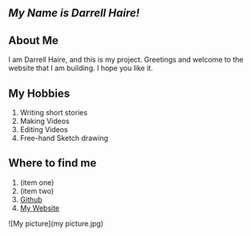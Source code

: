 ***My Name is Darrell Haire!***
---

## About Me
I am Darrell Haire, and this is my project. Greetings and welcome to the website that I am building. I hope you like it.
## My Hobbies
1. Writing short stories
2. Making Videos
3. Editing Videos
4. Free-hand Sketch drawing
## Where to find me
1. (item one)
2. (item two)
3. [Github](https://github.com/darrellhaire405/darrellhaire)
4. [My Website](https://relaxed-borg-387d57.netlify.com)

![My picture](my picture.jpg)
